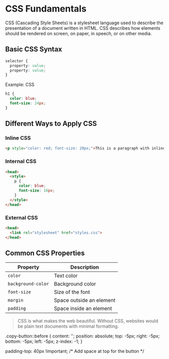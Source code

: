 # CSS Fundamentals

CSS (Cascading Style Sheets) is a stylesheet language used to describe the presentation of a document written in HTML. CSS describes how elements should be rendered on screen, on paper, in speech, or on other media.

## Basic CSS Syntax

```css
selector {
  property: value;
  property: value;
}
```

Example: CSS

```css
h1 {
  color: blue;
  font-size: 24px;
}
```

## Different Ways to Apply CSS

### Inline CSS
```html
<p style="color: red; font-size: 20px;">This is a paragraph with inline CSS.</p>
```

### Internal CSS
```html
<head>
  <style>
    p {
      color: blue;
      font-size: 16px;
    }
  </style>
</head>
```

### External CSS
```html
<head>
  <link rel="stylesheet" href="styles.css">
</head>
```

## Common CSS Properties

| Property | Description |
|----------|-------------|
| `color` | Text color |
| `background-color` | Background color |
| `font-size` | Size of the font |
| `margin` | Space outside an element |
| `padding` | Space inside an element |

> CSS is what makes the web beautiful. Without CSS, websites would be plain text documents with minimal formatting. 

.copy-button::before {
    content: '';
    position: absolute;
    top: -5px;
    right: -5px;
    bottom: -5px;
    left: -5px;
    z-index: -1;
} 

padding-top: 40px !important; /* Add space at top for the button */ 